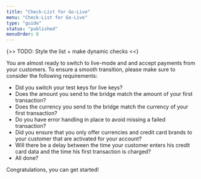 ```yaml
---
title: "Check-List for Go-Live"
menu: "Check-List for Go-Live"
type: "guide"
status: "published"
menuOrder: 8
---
```


{>> TODO: Style the list + make dynamic checks <<}

You are almost ready to switch to live-mode and and accept payments from your customers. To ensure a smooth transition, please make sure to consider the following requirements:

- Did you switch your test keys for live keys?
- Does the amount you send to the bridge match the amount of your first transaction?
- Does the currency you send to the bridge match the currency of your first transaction?
- Do you have error handling in place to avoid missing a failed transaction?
- Did you ensure that you only offer currencies and credit card brands to your customer that are activated for your account?
- Will there be a delay between the time your customer enters his credit card data and the time his first transaction is charged?
- All done?

Congratulations, you can get started!
